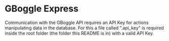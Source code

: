 # GBoggle Express
Communication with the GBoggle API requires an API Key for actions manipulating data in the database.
For this a file called ".api_key" is required inside the root folder (the folder this README is in) with a valid API Key.